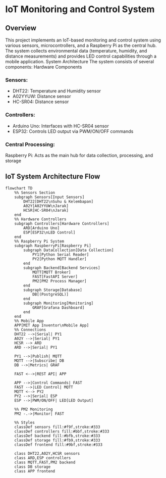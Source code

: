 # IoT Monitoring and Control System

## Overview
This project implements an IoT-based monitoring and control system using various sensors, microcontrollers, and a Raspberry Pi as the central hub. The system collects environmental data (temperature, humidity, and distance measurements) and provides LED control capabilities through a mobile application.
System Architecture
The system consists of several components:
Hardware Components

### Sensors:
- DHT22: Temperature and Humidity sensor
- A02YYUW: Distance sensor
- HC-SR04: Distance sensor


### Controllers:

- Arduino Uno: Interfaces with HC-SR04 sensor
- ESP32: Controls LED output via PWM/ON/OFF commands


### Central Processing:

Raspberry Pi: Acts as the main hub for data collection, processing, and storage

## IoT System Architecture Flow
```mermaid
flowchart TD
    %% Sensors Section
    subgraph Sensors[Input Sensors]
        DHT22[DHT22\nSuhu & Kelembapan]
        A02Y[A02YYUW\nJarak]
        HCSR[HC-SR04\nJarak]
    end
    %% Hardware Controllers
    subgraph Controllers[Hardware Controllers]
        ARD[Arduino Uno]
        ESP[ESP32\nLED Control]
    end
    %% Raspberry Pi System
    subgraph RaspberryPi[Raspberry Pi]
        subgraph DataCollection[Data Collection]
            PY1[Python Serial Reader]
            PY2[Python MQTT Handler]
        end
        subgraph Backend[Backend Services]
            MQTT[MQTT Broker]
            FAST[FastAPI Server]
            PM2[PM2 Process Manager]
        end
        subgraph Storage[Database]
            DB[(PostgreSQL)]
        end
        subgraph Monitoring[Monitoring]
            GRAF[Grafana Dashboard]
        end
    end
    %% Mobile App
    APP[MIT App Inventor\nMobile App]
    %% Connections
    DHT22 -->|Serial| PY1
    A02Y -->|Serial| PY1
    HCSR --> ARD
    ARD -->|Serial| PY1
    
    PY1 -->|Publish| MQTT
    MQTT -->|Subscribe| DB
    DB -->|Metrics| GRAF
    
    FAST <-->|REST API| APP
    
    APP -->|Control Commands| FAST
    FAST -->|LED Control| MQTT
    MQTT <--> PY2
    PY2 -->|Serial| ESP
    ESP -->|PWM/ON/OFF| LED[LED Output]

    %% PM2 Monitoring
    PM2 -.->|Monitor| FAST

    %% Styles
    classDef sensors fill:#f9f,stroke:#333
    classDef controllers fill:#bbf,stroke:#333
    classDef backend fill:#bfb,stroke:#333
    classDef storage fill:#fb9,stroke:#333
    classDef frontend fill:#9bf,stroke:#333
    
    class DHT22,A02Y,HCSR sensors
    class ARD,ESP controllers
    class MQTT,FAST,PM2 backend
    class DB storage
    class APP frontend
```